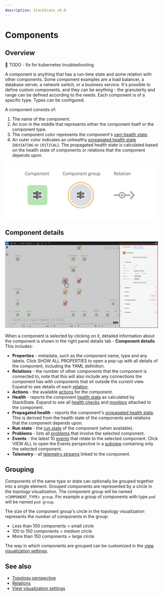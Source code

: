 ```yaml
---
description: StackState v6.0
---
```


# Components

## Overview

🚧 TODO - fix for kubernetes troubleshooting

A component is anything that has a run-time state and some relation with other components. Some component examples are a load balancer, a database server, a network switch, or a business service. It's possible to define custom components, and they can be anything - the granularity and range can be defined according to the needs. Each component is of a specific type. Types can be configured.

A component consists of:

1. The name of the component.
2. An icon in the middle that represents either the component itself or the component type.
3. The component color represents the component's [own health state](/use/concepts/health-state.md#element-own-health-state).
4. An outer color indicates an unhealthy [propagated health state](/use/concepts/health-state.md#element-propagated-health-state) (`DEVIATING` or `CRITICAL`). The propagated health state is calculated based on the health state of components or relations that the component depends upon.

![](/.gitbook/assets/v51_topology_elements.png)

## Component details

![Component details](/.gitbook/assets/v51_component_details.png)

When a component is selected by clicking on it, detailed information about the component is shown in the right panel details tab - **Component details**. This includes:

* **Properties** - metadata, such as the component name, type and any labels. Click SHOW ALL PROPERTIES to open a pop-up with all details of the component, including the YAML definition.
* **Relations** - the number of other components that the component is connected to, note that this will also include any connections the component has with components that sit outside the current view. Expand to see details of each [relation](/use/concepts/relations.md).
* **Actions** - the available [actions](/use/stackstate-ui/perspectives/topology-perspective.md#actions) for the component.
* **Health** - reports the component [health state](/use/concepts/health-state.md) as calculated by StackState. Expand to see all [health checks](/use/checks-and-monitors/checks.md) and [monitors](/use/checks-and-monitors/monitors.md) attached to the component.
* **Propagated health** - reports the component's [propagated health state](/use/concepts/health-state.md#element-propagated-health-state). This is derived from the health state of the components and relations that the component depends upon.
* **Run state** - the [run state](/use/concepts/health-state.md#run-state) of the component (when available).
* **Problems** - lists all [problems](/use/problem-analysis/about-problems.md) that involve the selected component. 
* **Events** - the latest 10 [events](/use/events/about_events.md) that relate to the selected component. Click VIEW ALL to open the Events perspective in a [subview](/use/stackstate-ui/views/about_views.md#subview) containing only the selected component. 
* **Telemetry** - all [telemetry streams](/use/metrics/telemetry_streams.md) linked to the component.

## Grouping

Components of the same type or state can optionally be grouped together into a single element. Grouped components are represented by a circle in the topology visualization. The component group will be named `<COMPONENT_TYPE> group`. For example a group of components with type `pod` will be named `pod group`.

The size of the component group's circle in the topology visualization represents the number of components in the group:

* Less than 100 components = small circle
* 100 to 150 components = medium circle
* More than 150 components = large circle

The way in which components are grouped can be customized in the [view visualization settings](/use/stackstate-ui/views/visualization_settings.md#components-grouping).

## See also

* [Topology perspective](/use/stackstate-ui/perspectives/topology-perspective.md)
* [Relations](/use/concepts/relations.md)
* [View visualization settings](/use/stackstate-ui/views/visualization_settings.md)